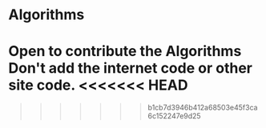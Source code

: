 # Algorithms
Open to contribute the Algorithms 
Don't add the internet code or other site code.
<<<<<<< HEAD
=======

>>>>>>> b1cb7d3946b412a68503e45f3ca6c152247e9d25
